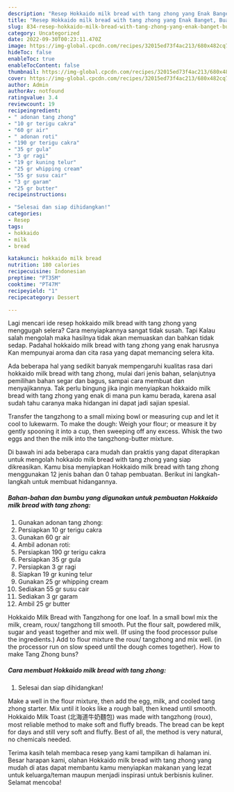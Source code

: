 ```yaml
---
description: "Resep Hokkaido milk bread with tang zhong yang Enak Banget, Buat Buka Puasa Bikin Ngiler"
title: "Resep Hokkaido milk bread with tang zhong yang Enak Banget, Buat Buka Puasa Bikin Ngiler"
slug: 834-resep-hokkaido-milk-bread-with-tang-zhong-yang-enak-banget-buat-buka-puasa-bikin-ngiler
category: Uncategorized
date: 2022-09-30T00:23:11.470Z
image: https://img-global.cpcdn.com/recipes/32015ed73f4ac213/680x482cq70/hokkaido-milk-bread-with-tang-zhong-foto-resep-utama.jpg
hideToc: false
enableToc: true
enableTocContent: false
thumbnail: https://img-global.cpcdn.com/recipes/32015ed73f4ac213/680x482cq70/hokkaido-milk-bread-with-tang-zhong-foto-resep-utama.jpg
cover: https://img-global.cpcdn.com/recipes/32015ed73f4ac213/680x482cq70/hokkaido-milk-bread-with-tang-zhong-foto-resep-utama.jpg
author: Admin
authorAv: notfound
ratingvalue: 3.4
reviewcount: 19
recipeingredient:
- " adonan tang zhong"
- "10 gr terigu cakra"
- "60 gr air"
- " adonan roti"
- "190 gr terigu cakra"
- "35 gr gula"
- "3 gr ragi"
- "19 gr kuning telur"
- "25 gr whipping cream"
- "55 gr susu cair"
- "3 gr garam"
- "25 gr butter"
recipeinstructions:

- "Selesai dan siap dihidangkan!"
categories:
- Resep
tags:
- hokkaido
- milk
- bread

katakunci: hokkaido milk bread 
nutrition: 180 calories
recipecuisine: Indonesian
preptime: "PT35M"
cooktime: "PT47M"
recipeyield: "1"
recipecategory: Dessert

---
```



Lagi mencari ide resep hokkaido milk bread with tang zhong yang menggugah selera? Cara menyiapkannya sangat tidak susah. Tapi Kalau salah mengolah maka hasilnya tidak akan memuaskan dan bahkan tidak sedap. Padahal hokkaido milk bread with tang zhong yang enak harusnya Kan mempunyai aroma dan cita rasa yang dapat memancing selera kita.


Ada beberapa hal yang sedikit banyak mempengaruhi kualitas rasa dari hokkaido milk bread with tang zhong, mulai dari jenis bahan, selanjutnya pemilihan bahan segar dan bagus, sampai cara membuat dan menyajikannya. Tak perlu bingung jika ingin menyiapkan hokkaido milk bread with tang zhong yang enak di mana pun kamu berada, karena asal sudah tahu caranya maka hidangan ini dapat jadi sajian spesial.

Transfer the tangzhong to a small mixing bowl or measuring cup and let it cool to lukewarm. To make the dough: Weigh your flour; or measure it by gently spooning it into a cup, then sweeping off any excess. Whisk the two eggs and then the milk into the tangzhong-butter mixture.


Di bawah ini ada beberapa cara mudah dan praktis yang dapat diterapkan untuk mengolah hokkaido milk bread with tang zhong yang siap dikreasikan. Kamu bisa menyiapkan Hokkaido milk bread with tang zhong menggunakan 12 jenis bahan dan 0 tahap pembuatan. Berikut ini langkah-langkah untuk membuat hidangannya.

<!--inarticleads1-->

##### Bahan-bahan dan bumbu yang digunakan untuk pembuatan Hokkaido milk bread with tang zhong:

1. Gunakan  adonan tang zhong:
1. Persiapkan 10 gr terigu cakra
1. Gunakan 60 gr air
1. Ambil  adonan roti:
1. Persiapkan 190 gr terigu cakra
1. Persiapkan 35 gr gula
1. Persiapkan 3 gr ragi
1. Siapkan 19 gr kuning telur
1. Gunakan 25 gr whipping cream
1. Sediakan 55 gr susu cair
1. Sediakan 3 gr garam
1. Ambil 25 gr butter


Hokkaido Milk Bread with Tangzhong for one loaf. In a small bowl mix the milk, cream, roux/ tangzhong till smooth. Put the flour salt, powdered milk, sugar and yeast together and mix well. (If using the food processor pulse the ingredients.) Add to flour mixture the roux/ tangzhong and mix well. (in the processor run on slow speed until the dough comes together). How to make Tang Zhong buns? 

<!--inarticleads2-->

##### Cara membuat Hokkaido milk bread with tang zhong:


1. Selesai dan siap dihidangkan!

Make a well in the flour mixture, then add the egg, milk, and cooled tang zhong starter. Mix until it looks like a rough ball, then knead until smooth. Hokkaido Milk Toast (北海道牛奶麵包) was made with tangzhong (roux), most reliable method to make soft and fluffy breads. The bread can be kept for days and still very soft and fluffy. Best of all, the method is very natural, no chemicals needed. 

Terima kasih telah membaca resep yang kami tampilkan di halaman ini. Besar harapan kami, olahan Hokkaido milk bread with tang zhong yang mudah di atas dapat membantu kamu menyiapkan makanan yang lezat untuk keluarga/teman maupun menjadi inspirasi untuk berbisnis kuliner. Selamat mencoba!
